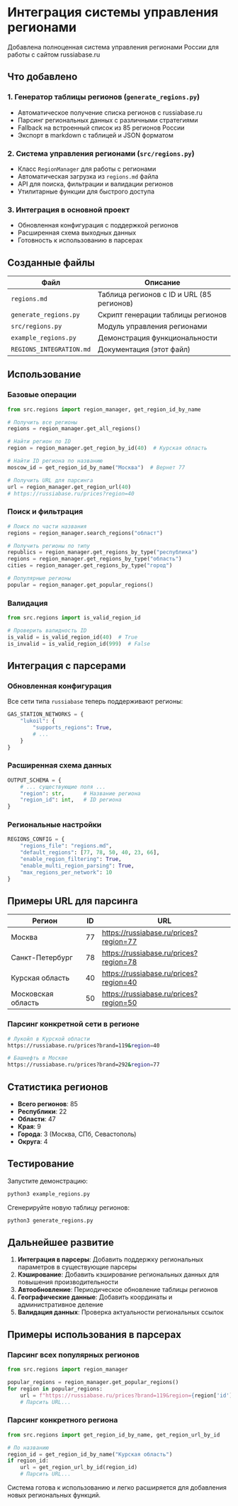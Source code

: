 # Интеграция системы управления регионами

Добавлена полноценная система управления регионами России для работы с сайтом russiabase.ru

## Что добавлено

### 1. Генератор таблицы регионов (`generate_regions.py`)
- Автоматическое получение списка регионов с russiabase.ru
- Парсинг региональных данных с различными стратегиями
- Fallback на встроенный список из 85 регионов России
- Экспорт в markdown с таблицей и JSON форматом

### 2. Система управления регионами (`src/regions.py`)
- Класс `RegionManager` для работы с регионами
- Автоматическая загрузка из `regions.md` файла
- API для поиска, фильтрации и валидации регионов
- Утилитарные функции для быстрого доступа

### 3. Интеграция в основной проект
- Обновленная конфигурация с поддержкой регионов
- Расширенная схема выходных данных
- Готовность к использованию в парсерах

## Созданные файлы

| Файл | Описание |
|------|----------|
| `regions.md` | Таблица регионов с ID и URL (85 регионов) |
| `generate_regions.py` | Скрипт генерации таблицы регионов |
| `src/regions.py` | Модуль управления регионами |
| `example_regions.py` | Демонстрация функциональности |
| `REGIONS_INTEGRATION.md` | Документация (этот файл) |

## Использование

### Базовые операции
```python
from src.regions import region_manager, get_region_id_by_name

# Получить все регионы
regions = region_manager.get_all_regions()

# Найти регион по ID
region = region_manager.get_region_by_id(40)  # Курская область

# Найти ID региона по названию
moscow_id = get_region_id_by_name("Москва")  # Вернет 77

# Получить URL для парсинга
url = region_manager.get_region_url(40)
# https://russiabase.ru/prices?region=40
```

### Поиск и фильтрация
```python
# Поиск по части названия
regions = region_manager.search_regions("област")

# Получить регионы по типу
republics = region_manager.get_regions_by_type("республика")
regions = region_manager.get_regions_by_type("область") 
cities = region_manager.get_regions_by_type("город")

# Популярные регионы
popular = region_manager.get_popular_regions()
```

### Валидация
```python
from src.regions import is_valid_region_id

# Проверить валидность ID
is_valid = is_valid_region_id(40)  # True
is_invalid = is_valid_region_id(999)  # False
```

## Интеграция с парсерами

### Обновленная конфигурация
Все сети типа `russiabase` теперь поддерживают регионы:
```python
GAS_STATION_NETWORKS = {
    "lukoil": {
        "supports_regions": True,
        # ...
    }
}
```

### Расширенная схема данных
```python
OUTPUT_SCHEMA = {
    # ... существующие поля ...
    "region": str,      # Название региона
    "region_id": int,   # ID региона
}
```

### Региональные настройки
```python
REGIONS_CONFIG = {
    "regions_file": "regions.md",
    "default_regions": [77, 78, 50, 40, 23, 66],
    "enable_region_filtering": True,
    "enable_multi_region_parsing": True,
    "max_regions_per_network": 10
}
```

## Примеры URL для парсинга

| Регион | ID | URL |
|--------|----|----- |
| Москва | 77 | https://russiabase.ru/prices?region=77 |
| Санкт-Петербург | 78 | https://russiabase.ru/prices?region=78 |
| Курская область | 40 | https://russiabase.ru/prices?region=40 |
| Московская область | 50 | https://russiabase.ru/prices?region=50 |

### Парсинг конкретной сети в регионе
```bash
# Лукойл в Курской области
https://russiabase.ru/prices?brand=119&region=40

# Башнефть в Москве  
https://russiabase.ru/prices?brand=292&region=77
```

## Статистика регионов

- **Всего регионов**: 85
- **Республики**: 22
- **Области**: 47  
- **Края**: 9
- **Города**: 3 (Москва, СПб, Севастополь)
- **Округа**: 4

## Тестирование

Запустите демонстрацию:
```bash
python3 example_regions.py
```

Сгенерируйте новую таблицу регионов:
```bash
python3 generate_regions.py
```

## Дальнейшее развитие

1. **Интеграция в парсеры**: Добавить поддержку региональных параметров в существующие парсеры
2. **Кэширование**: Добавить кэширование региональных данных для повышения производительности
3. **Автообновление**: Периодическое обновление таблицы регионов
4. **Географические данные**: Добавить координаты и административное деление
5. **Валидация данных**: Проверка актуальности региональных ссылок

## Примеры использования в парсерах

### Парсинг всех популярных регионов
```python
from src.regions import region_manager

popular_regions = region_manager.get_popular_regions()
for region in popular_regions:
    url = f"https://russiabase.ru/prices?brand=119&region={region['id']}"
    # Парсить URL...
```

### Парсинг конкретного региона
```python
from src.regions import get_region_id_by_name, get_region_url_by_id

# По названию
region_id = get_region_id_by_name("Курская область")
if region_id:
    url = get_region_url_by_id(region_id)
    # Парсить URL...
```

Система готова к использованию и легко расширяется для добавления новых региональных функций.